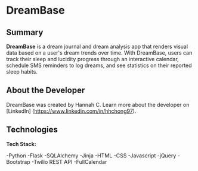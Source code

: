 # DreamBase

## Summary

**DreamBase** is a dream journal and dream analysis app that renders visual data based on a user's dream trends over time. With DreamBase, users can track their sleep and lucidity progress through an interactive calendar, schedule SMS reminders to log dreams, and see statistics on their reported sleep habits. 

## About the Developer

DreamBase was created by Hannah C. Learn more about the developer on [LinkedIn] (https://www.linkedin.com/in/hhchong97).

## Technologies

**Tech Stack:**

-Python
-Flask
-SQLAlchemy
-Jinja
-HTML
-CSS
-Javascript
-jQuery
-Bootstrap
-Twilio REST API
-FullCalendar

